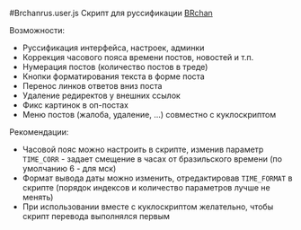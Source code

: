 #Brchanrus.user.js
Скрипт для руссификации [BRchan](https://www.brchan.org)

Возможности:
* Руссификация интерфейса, настроек, админки
* Коррекция часового пояса времени постов, новостей и т.п.
* Нумерация постов (количество постов в треде)
* Кнопки форматирования текста в форме поста
* Перенос линков ответов вниз поста
* Удаление редиректов у внешних ссылок
* Фикс картинок в оп-постах
* Меню постов (жалоба, удаление, ...) совместно с куклоскриптом

Рекомендации:
* Часовой пояс можно настроить в скрипте, изменив параметр `TIME_CORR` - задает смещение в часах от бразильского времени (по умолчанию 6 - для мск)
* Формат вывода даты можно изменить, отредактировав `TIME_FORMAT` в скрипте (порядок индексов и количество параметров лучше не менять)
* При использовании вместе с куклоскриптом желательно, чтобы скрипт перевода выполнялся первым
